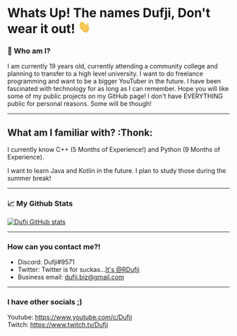 # Whats Up! The names Dufji, Don't wear it out! <img src=https://raw.githubusercontent.com/HyperSkys/HyperSkys/main/assets/hi.gif width="29px" height="29px">

### 🤔 Who am I?

I am currently 19 years old, currently attending a community college and planning to transfer to a high level university. I want to do freelance programming and want to be a bigger YouTuber in the future. I have been fascinated with technology for as long as I can remember. Hope you will like some of my public projects on my GitHub page! I don't have EVERYTHING public for personal reasons. Some will be though!

---
## What am I familiar with? :Thonk:

I currently know C++ (5 Months of Experience!) and Python (9 Months of Experience).

I want to learn Java and Kotlin in the future. I plan to study those during the summer break!

---
### 📈 My Github Stats
[![Dufji GitHub stats](https://github-readme-stats.vercel.app/api?username=Dufji&count_private=true&show_icons=true&theme=dark)](https://github.com/anuraghazra/github-readme-stats)

---
### How can you contact me?!

- Discord: Dufji#9571
- Twitter: Twitter is for suckas...[It's @RDufji](https://www.twitter.com/RDufji)
- Business email: dufji.biz@gmail.com

---
### I have other socials ;)
                                                                                                  
Youtube: https://www.youtube.com/c/Dufji                                                                                                        
Twitch: https://www.twitch.tv/Dufji                                                                                                      
 
